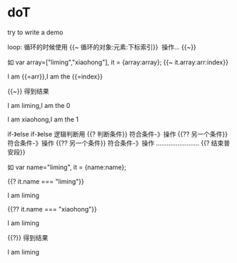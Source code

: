 # doT
try to write a demo 

loop:
循环的时候使用
{{~ 循环的对象:元素:下标索引}}
  操作...
{{~}}

如 
var array=["liming","xiaohong"],
it = {array:array};
{{~ it.array:arr:index}}
  <p>I am {{=arr}},I am the {{=index}}</p>
{{~}}
得到结果
<p>I am liming,I am the 0</p>
<p>I am xiaohong,I am the 1</p>




if-》else if-》else
逻辑判断用
{{? 判断条件}}
  符合条件-》操作
{{?? 另一个条件}}
  符合条件-》操作
{{?? 另一个条件}}
  符合条件-》操作
……………………
{{? 结束普安段}}

如 
var name="liming",
it = {name:name};

{{? it.name === "liming"}}
  <p>I am liming</p>
{{?? it.name === "xiaohong"}}
  <p>I am liming</p>
{{?}}
得到结果
<p>I am liming</p>


